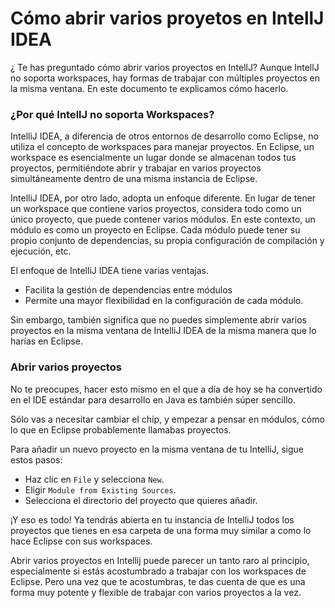 # Cómo abrir varios proyetos en IntellJ IDEA

¿ Te has preguntado cómo abrir varios proyectos en IntellJ? Aunque IntellJ no soporta workspaces, hay formas de trabajar con múltiples proyectos en la misma ventana. En este documento te explicamos cómo hacerlo.

### ¿Por qué IntellJ no soporta Workspaces?

IntelliJ IDEA, a diferencia de otros entornos de desarrollo como Eclipse, no utiliza el concepto de workspaces para manejar proyectos. En Eclipse, un workspace es esencialmente un lugar donde se almacenan todos tus proyectos, permitiéndote abrir y trabajar en varios proyectos simultáneamente dentro de una misma instancia de Eclipse.

IntelliJ IDEA, por otro lado, adopta un enfoque diferente. En lugar de tener un workspace que contiene varios proyectos, considera todo como un único proyecto, que puede contener varios módulos. En este contexto, un módulo es como un proyecto en Eclipse. Cada módulo puede tener su propio conjunto de dependencias, su propia configuración de compilación y ejecución, etc.

El enfoque de IntelliJ IDEA tiene varias ventajas. 

- Facilita la gestión de dependencias entre módulos 
- Permite una mayor flexibilidad en la configuración de cada módulo.
  
Sin embargo, también significa que no puedes simplemente abrir varios proyectos en la misma ventana de IntelliJ IDEA de la misma manera que lo harías en Eclipse.

### Abrir varios proyectos

No te preocupes, hacer esto mismo en el que a día de hoy se ha convertido en el IDE estándar para desarrollo en Java es también súper sencillo.

Sólo vas a necesitar cambiar el chip, y empezar a pensar en módulos, cómo lo que en Eclipse probablemente llamabas proyectos.

Para añadir un nuevo proyecto en la misma ventana de tu IntelliJ, sigue estos pasos:

- Haz clic en `File` y selecciona `New`.
- Eligir `Module from Existing Sources`.
- Selecciona el directorio del proyecto que quieres añadir.

¡Y eso es todo! Ya tendrás abierta en tu instancia de IntelliJ todos los proyectos que tienes en esa carpeta de una forma muy similar a como lo hace Eclipse con sus workspaces.

Abrir varios proyectos en Intellij puede parecer un tanto raro al principio, especialmente si estás acostumbrado a trabajar con los workspaces de Eclipse. Pero una vez que te acostumbras, te das cuenta de que es una forma muy potente y flexible de trabajar con varios proyectos a la vez.